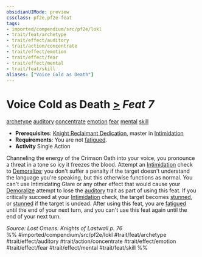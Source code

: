```yaml
---
obsidianUIMode: preview
cssclass: pf2e,pf2e-feat
tags:
- imported/compendium/src/pf2e/lokl
- trait/feat/archetype
- trait/effect/auditory
- trait/action/concentrate
- trait/effect/emotion
- trait/effect/fear
- trait/effect/mental
- trait/feat/skill
aliases: ["Voice Cold as Death"]
---
```

# Voice Cold as Death  [>](chapter-9-playing-the-game.md#Actions "Single Action") *Feat 7*  
[archetype](archetype.md)  [auditory](auditory.md)  [concentrate](concentrate.md)  [emotion](emotion.md)  [fear](rules/traits/fear.md)  [mental](mental.md)  [skill](skill.md)  

- **Prerequisites**: [Knight Reclaimant Dedication](knight-reclaimant-dedication-locg.md), master in [Intimidation](../skills.md#Intimidation)
- **Requirements**: You are not [fatigued](conditions.md#Fatigued).
- **Activity** Single Action

Channeling the energy of the Crimson Oath into your voice, you pronounce a threat in a tone so icy it freezes the blood. Attempt an [Intimidation](../skills.md#Intimidation) check to [Demoralize](demoralize.md); you don't suffer a penalty if the target doesn't understand the language you're speaking, but this otherwise functions as normal. You can't use Intimidating Glare or any other effect that would cause your [Demoralize](demoralize.md) attempt to lose the [auditory](auditory.md) trait as part of using this feat. If you critically succeed at your [Intimidation](../skills.md#Intimidation) check, the target becomes [stunned](conditions.md#Stunned), or [stunned](conditions.md#Stunned) if the target is undead. After using this feat, you are [fatigued](conditions.md#Fatigued) until the end of your next turn, and you can't use this feat again until the end of your next turn.

*Source: Lost Omens: Knights of Lastwall p. 76*  
%% #imported/compendium/src/pf2e/lokl #trait/feat/archetype #trait/effect/auditory #trait/action/concentrate #trait/effect/emotion #trait/effect/fear #trait/effect/mental #trait/feat/skill %%